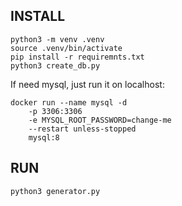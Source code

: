 
## INSTALL

```
python3 -m venv .venv
source .venv/bin/activate
pip install -r requiremnts.txt
python3 create_db.py
```
If need mysql, just run it on localhost:
```
docker run --name mysql -d
	-p 3306:3306
	-e MYSQL_ROOT_PASSWORD=change-me
	--restart unless-stopped
	mysql:8
```

## RUN

```
python3 generator.py
```

